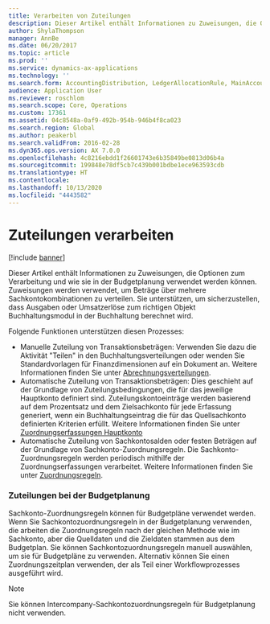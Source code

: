 ```yaml
---
title: Verarbeiten von Zuteilungen
description: Dieser Artikel enthält Informationen zu Zuweisungen, die Optionen zum Verarbeitung in Microsoft Dynamics 365 Finance und wie sie in der Budgetplanung verwendet werden können. Zuweisungen werden verwendet, um Beträge über mehrere Sachkontokombinationen zu verteilen. Sie unterstützen, um sicherzustellen, dass Ausgaben oder Umsatzerlöse zum richtigen Objekt Buchhaltungsmodul in der Buchhaltung berechnet wird.
author: ShylaThompson
manager: AnnBe
ms.date: 06/20/2017
ms.topic: article
ms.prod: ''
ms.service: dynamics-ax-applications
ms.technology: ''
ms.search.form: AccountingDistribution, LedgerAllocationRule, MainAccount
audience: Application User
ms.reviewer: roschlom
ms.search.scope: Core, Operations
ms.custom: 17361
ms.assetid: 04c8548a-0af9-492b-954b-946b4f8ca023
ms.search.region: Global
ms.author: peakerbl
ms.search.validFrom: 2016-02-28
ms.dyn365.ops.version: AX 7.0.0
ms.openlocfilehash: 4c8216ebdd1f26601743e6b35849be0813d06b4a
ms.sourcegitcommit: 199848e78df5cb7c439b001bdbe1ece963593cdb
ms.translationtype: HT
ms.contentlocale: 
ms.lasthandoff: 10/13/2020
ms.locfileid: "4443582"
---
```

# <a name="process-allocations"></a>Zuteilungen verarbeiten

[!include [banner](../includes/banner.md)]

Dieser Artikel enthält Informationen zu Zuweisungen, die Optionen zum Verarbeitung und wie sie in der Budgetplanung verwendet werden können. Zuweisungen werden verwendet, um Beträge über mehrere Sachkontokombinationen zu verteilen. Sie unterstützen, um sicherzustellen, dass Ausgaben oder Umsatzerlöse zum richtigen Objekt Buchhaltungsmodul in der Buchhaltung berechnet wird.

Folgende Funktionen unterstützen diesen Prozesses:

-   Manuelle Zuteilung von Transaktionsbeträgen: Verwenden Sie dazu die Aktivität "Teilen" in den Buchhaltungsverteilungen oder wenden Sie Standardvorlagen für Finanzdimensionen auf ein Dokument an. Weitere Informationen finden Sie unter [Abrechnungsverteilungen](../accounts-payable/accounting-distributions.md).
-   Automatische Zuteilung von Transaktionsbeträgen: Dies geschieht auf der Grundlage von Zuteilungsbedingungen, die für das jeweilige Hauptkonto definiert sind. Zuteilungskontoeinträge werden basierend auf dem Prozentsatz und dem Zielsachkonto für jede Erfassung generiert, wenn ein Buchhaltungseintrag die für das Quellsachkonto definierten Kriterien erfüllt. Weitere Informationen finden Sie unter [Zuordnungserfassungen Hauptkonto](../general-ledger/main-account-allocation-terms.md)
-   Automatische Zuteilung von Sachkontosalden oder festen Beträgen auf der Grundlage von Sachkonto-Zuordnungsregeln. Die Sachkonto-Zuordnungsregeln werden periodisch mithilfe der Zuordnungserfassungen verarbeitet. Weitere Informationen finden Sie unter [Zuordnungsregeln](../general-ledger/ledger-allocation-rules.md).

###  <a name="allocations-in-budget-planning"></a>Zuteilungen bei der Budgetplanung

Sachkonto-Zuordnungsregeln können für Budgetpläne verwendet werden. Wenn Sie Sachkontozuordnungsregeln in der Budgetplanung verwenden, die arbeiten die Zuordnungsregeln nach der gleichen Methode wie im Sachkonto, aber die Quelldaten und die Zieldaten stammen aus dem Budgetplan. Sie können Sachkontozuordnungsregeln manuell auswählen, um sie für Budgetpläne zu verwenden. Alternativ können Sie einen Zuordnungszeitplan verwenden, der als Teil einer Workflowprozesses ausgeführt wird.

> [!NOTE]
> Sie können Intercompany-Sachkontozuordnungsregeln für Budgetplanung nicht verwenden.

